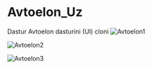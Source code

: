 # Avtoelon_Uz

Dastur Avtoelon dasturini (UI) cloni
![Avtoelon1](https://user-images.githubusercontent.com/121254411/209445005-c715ba51-c92b-4663-a6bc-24444e4d3e13.png)


![Avtoelon2](https://user-images.githubusercontent.com/121254411/209445963-f7bd57c5-b31a-4bd4-a232-9410fd1c1b07.png)


![Avtoelon3](https://user-images.githubusercontent.com/121254411/209445968-fb816361-433c-4015-b428-9d6cd0face2e.png)
